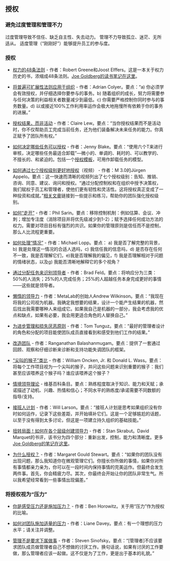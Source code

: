 ## 授权

### 避免过度管理和管理不力

过度管理导致不信任、缺乏自主性、失去动力。
管理不力导致孤立、迷茫、无所适从。
适度管理（“刚刚好”）能够提升员工的参与度。

### 授权

- [权力的48条法则](https://www.amazon.com/48-Laws-Power-Robert-Greene/dp/0140280197) - 作者：Robert Greene和Joost Elffers。这是一本关于权力历史的书，浓缩成48条法则。[Joe Goldberg的读书笔记在这里](https://docs.google.com/document/d/1N5ruzsUUOI698uYlPB5fkV2FNx73JYnxFLuM-sIsXMs/edit)。

- [将普遍可扩展性法则应用于组织](https://blog.acolyer.org/2015/04/29/applying-the-universal-scalability-law-to-organisations/) - 作者：Adrian Colyer。要点：“a) 你必须学会有效授权，并仔细选择你要参与的事务。b) 随着组织的成长，努力将需要参与任何决策的利益相关者数量减少到最低。c) 你需要严格控制你同时参与的事务数量。d) 以或接近100%工作利用率运作会极大地拖慢所有依赖于你的事务的进展。”

- [授权结果，而非活动](https://blog.knowyourcompany.com/delegate-outcomes-not-activities-3aa922c1f55e) - 作者：Claire Lew。要点：“当你授权结果而不是活动时，你不仅帮助员工完成当前任务，还为他们装备解决未来任务的能力。你真正赋予了团队所有权。”

- [如何决定哪些任务可以授权](https://hbr.org/2017/07/how-to-decide-which-tasks-to-delegate) - 作者：Jenny Blake。要点：“使用六个T来进行审核，决定哪些任务最适合卸载”—微小的、单调的、耗时的、可以教学的、不擅长的、和紧迫的。包括一个[授权模板](https://docs.google.com/spreadsheets/d/1spiyCEvdD4TMyoF12UPwvcZKlTYSCBnoMY1IBJ0idyM/edit#gid=2099757242)，可用作卸载任务的模型。

- [如何通过七个授权级别更好地授权](https://www.youtube.com/watch?v=VZF-G7MCSG4)（视频） - 作者：M 3.0的Jürgen Appelo。要点：这一快速而清晰的视频列出了七个授权级别：告知、推销、咨询、同意、建议、询问和授权。“通过分配控制权和在组织中授予决策权，我们赋权于员工和管理者，使他们更有韧性和灵活性。这将授权真正变成了一种投资和成就。”[相关文章](https://management30.com/practice/delegation-board/)链接到一些提示和练习，帮助你的团队强化授权级别。

- [如何“走开”](https://medium.com/garbage-collection/getting-out-of-the-way-cb15fa62407d#.yuuegs28h) - 作者：Phil Sarin。要点：移除控制机制：例如估算、会议、冲刺；增加专注度（消除项目并将优先级减少到1-2）；赋予选择任何成功方法的权力。需要对项目目标有强烈的共识。如果你的管理原则是信任而不是控制，那么人比流程更重要。

- [如何处理“情况”](http://randsinrepose.com/archives/the-situation/) - 作者：Michael Lopp。要点：
a) 我是否了解完整的背景，b) 我是处理这一情况的合适人选吗，c) 我信任我的信息吗，d) 是否存在任何不一致，我是否理解它们，e)我是否理解我的偏见，f) 我是否理解相对于问题的情绪状态，以及g) 我能否清晰地解释它的多个视角？

- [通过分配任务来识别领导者](http://www.feld.com/archives/2014/12/identify-leaders-giving-people-assignments.html) - 作者：Brad Feld。要点：将响应分为三类：50%的人消失；25%的人完成任务；25%的人超越任务本身完成更好的事情——这些就是领导者。

- [懒惰的领导力](https://medium.com/flow/lazy-leadership-8ba19e34f959?__s=ns1epkqjs8qj1ggjuafv) - 作者：MetaLab的创始人Andrew Wilkinson。要点：“我现在将我的公司视为机器。我确定我想要的结果，设计一个能产生结果的机器，然后找出我需要哪种人来组成它。如果我自己是机器的一部分，我会考虑我的优点和缺点，如果有必要，我会用更适合角色的人替换自己。”

- [为进步管理和损失厌恶原则](http://tomtunguz.com/progress-principle) - 作者：Tom Tunguz。要点：“最好的管理者设计的角色和分配的项目能使团队成员直接看到和感受到他们工作的结果。”

- [改造团队](https://hackernoon.com/renovating-teams-3fd708cdac74) - 作者：Ranganathan Balashanmugam。要点：提供了一套通过回顾、观察和仔细诊断来诊断和支持功能失调团队的框架。

- [“尖叫的猴子”类比](https://hbr.org/1999/11/management-time-whos-got-the-monkey) - 作者：William Oncken, Jr. 和 Donald L. Wass。要点：将每个工作项目视为一个尖叫的猴子，并问这些问题来识别重要的猴子：我们甚至应该喂养这个猴子吗？谁应该喂养这个猴子？

- [情境领导理论](https://en.wikipedia.org/wiki/Situational_leadership_theory) - 维基百科条目。要点：熟练程度取决于知识、能力和天赋；承诺描述了动机、兴趣、热情和信心；不同水平的熟练度/承诺需要不同数额的指导/支持。

- [接班人计划](https://lethain.com/succession-planning/) - 作者：Will Larson。要点：“接班人计划是思考如果组织没有你时如何运作，记录下这些差距，并开始填补它们。这是一个足够尴尬的话题，以至于没有得到太多讨论，但这是一项建立持久组织的基础技能。”

- [扭转局面！如何在各个层级创建领导力](https://tubarksblog.com/2012/12/18/book-review-turn-the-ship-around-how-to-create-leadership-at-every-level/) - 作者：Stan Skrabut。David Marquet的书评，该书分为四个部分：重新出发，控制，能力和清晰度。更多[Joe Goldberg的笔记在这里](https://docs.google.com/document/d/1BVrpO9qV7HnuFCc42wUTIbTRFCBN25mn3pKtimD2QXw/edit?ts=5776d339)。

- [为什么授权？](https://medium.com/@mags/how-a-single-conversation-with-my-boss-changed-my-view-on-delegation-and-failure-ae5376451c8d#.xucavchj6) - 作者：Margaret Gould Stewart。要点：“如果你的团队没有出现问题，那么我知道你在微观管理它们。你擅长你所做的事情，如果你对所有事情都亲力亲为，你可以在一段时间内保持事情的完美运作。但最终会发生两件事。首先，你会精疲力尽。其次，你最终会开始让你的团队非常生气。所以我希望经常看到一些事情出现偏差。”

### 将授权视为“压力”

- [你是感受压力还是施加压力？](http://www.bhorowitz.com/do_you_feel_pressure_or_do_you_apply_pressure) - 作者：Ben Horowitz。关于用“压力”作为授权的比喻。

- [如何对团队施加适量的压力](https://hbr.org/2016/07/how-to-put-the-right-amount-of-pressure-on-your-team) - 作者：Liane Davey。要点：有一个理想的压力水平；请关注并调整。

- [管理不是要求下属做事](https://medium.learningbyshipping.com/management-is-not-about-asking-people-to-do-stuff-88f105c61838) - 作者：Steven Sinofsky。要点：“[管理者]不应该要求团队成员做管理者自己不想做的讨厌工作。换句话说，如果有讨厌的工作要做，那么管理者应该一起做。这不仅是为了工作，更是出于基本的礼貌。”
